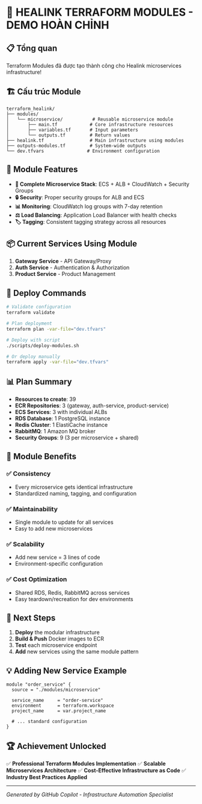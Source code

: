 # 🚀 HEALINK TERRAFORM MODULES - DEMO HOÀN CHỈNH

## 📋 Tổng quan
Terraform Modules đã được tạo thành công cho Healink microservices infrastructure!

## 🏗️ Cấu trúc Module
```
terraform_healink/
├── modules/
│   └── microservice/           # Reusable microservice module
│       ├── main.tf            # Core infrastructure resources
│       ├── variables.tf       # Input parameters  
│       └── outputs.tf         # Return values
├── healink.tf                 # Main infrastructure using modules
├── outputs-modules.tf         # System-wide outputs
└── dev.tfvars                # Environment configuration
```

## 🔧 Module Features
- **🎯 Complete Microservice Stack**: ECS + ALB + CloudWatch + Security Groups
- **🔒 Security**: Proper security groups for ALB and ECS
- **📊 Monitoring**: CloudWatch log groups with 7-day retention
- **⚖️ Load Balancing**: Application Load Balancer with health checks
- **🏷️ Tagging**: Consistent tagging strategy across all resources

## 📦 Current Services Using Module
1. **Gateway Service** - API Gateway/Proxy
2. **Auth Service** - Authentication & Authorization  
3. **Product Service** - Product Management

## 🚀 Deploy Commands
```bash
# Validate configuration
terraform validate

# Plan deployment
terraform plan -var-file="dev.tfvars"

# Deploy with script
./scripts/deploy-modules.sh

# Or deploy manually
terraform apply -var-file="dev.tfvars"
```

## 📊 Plan Summary
- **Resources to create**: 39
- **ECR Repositories**: 3 (gateway, auth-service, product-service)
- **ECS Services**: 3 with individual ALBs
- **RDS Database**: 1 PostgreSQL instance
- **Redis Cluster**: 1 ElastiCache instance
- **RabbitMQ**: 1 Amazon MQ broker
- **Security Groups**: 9 (3 per microservice + shared)

## 🎁 Module Benefits
### ✅ **Consistency**
- Every microservice gets identical infrastructure
- Standardized naming, tagging, and configuration

### ✅ **Maintainability** 
- Single module to update for all services
- Easy to add new microservices

### ✅ **Scalability**
- Add new service = 3 lines of code
- Environment-specific configuration

### ✅ **Cost Optimization**
- Shared RDS, Redis, RabbitMQ across services
- Easy teardown/recreation for dev environments

## 🔄 Next Steps
1. **Deploy** the modular infrastructure
2. **Build & Push** Docker images to ECR
3. **Test** each microservice endpoint
4. **Add** new services using the same module pattern

## 💡 Adding New Service Example
```hcl
module "order_service" {
  source = "./modules/microservice"
  
  service_name     = "order-service"
  environment      = terraform.workspace
  project_name     = var.project_name
  
  # ... standard configuration
}
```

## 🏆 Achievement Unlocked
✅ **Professional Terraform Modules Implementation**
✅ **Scalable Microservices Architecture** 
✅ **Cost-Effective Infrastructure as Code**
✅ **Industry Best Practices Applied**

---
*Generated by GitHub Copilot - Infrastructure Automation Specialist*